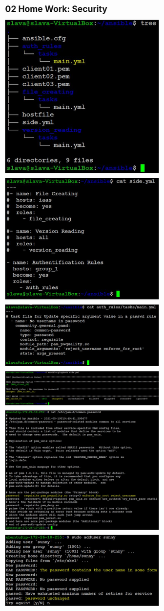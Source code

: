 
<!DOCTYPE html>
<html>
<body>
<h1>02 Home Work: Security</h1>
<p>
    <img src="screenshots/security_tree.JPG" />
</p>
<p>
    <img src="screenshots/security_side.JPG" />
</p>
<p>
    <img src="screenshots/security_task.JPG" />
</p>
<p>
    <img src="screenshots/security_result.JPG" />
</p>
<p>
    <img src="screenshots/security_AWS_result_1.JPG" />
</p>
<p>
    <img src="screenshots/security_AWS_result_2.JPG" />
</p>


</body>
</html>


